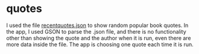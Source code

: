 # quotes

I used the file [recentquotes.json](https://github.com/Aseel-Banna/quotes/blob/main/app/src/main/resources/recentquotes.json) to show random popular book quotes. 
In the app,  I used GSON to parse the .json file, and there is no functionality other than showing the quote and the author when it is run, even there are more data inside the file. The app is choosing one quote each time it is run.
